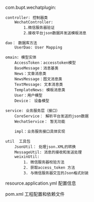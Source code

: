 com.bupt.wechatplugin:
    
    controller: 控制器类
        WechatController: 
            1.微信服务器验证
            2.接收平台json数据并发送模板消息
    
    dao： 数据库方法
        UserDao: User Mapping 
    
    omain: 模型实体
        AccessToken：accesstoken模型
        BaseMessage：消息基类
        News：文章消息类
        NewsMessage：图文消息类 
        TextMessage: 文本消息类
        TemplateNews: 模板消息类
        User：用户模型
        Device： 设备模型
    
    service: 业务服务层（接口）
        CoreService： 解析平台发送的json数据
        WechatService： 暂无功能
        
        impl：业务服务接口具体实现
        
    util  工具包
        JsonUtil： 处理json.XML的转换
        MessageUtil: 消息的接收和发送处理
        weixinUtil: 
            1. 微信服务器校验方法
            2. 获取access_token 方法
            3. 与微信服务器交互的Json格式封装
     
resource.application.yml 配置信息

pom.xml  工程配置和依赖文件